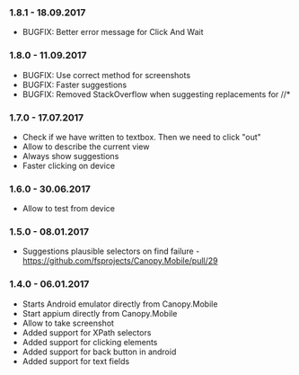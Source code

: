 ### 1.8.1 - 18.09.2017
* BUGFIX: Better error message for Click And Wait

### 1.8.0 - 11.09.2017
* BUGFIX: Use correct method for screenshots
* BUGFIX: Faster suggestions
* BUGFIX: Removed StackOverflow when suggesting replacements for //*

### 1.7.0 - 17.07.2017
* Check if we have written to textbox. Then we need to click "out"
* Allow to describe the current view
* Always show suggestions
* Faster clicking on device

### 1.6.0 - 30.06.2017
* Allow to test from device

### 1.5.0 - 08.01.2017
* Suggestions plausible selectors on find failure - https://github.com/fsprojects/Canopy.Mobile/pull/29

### 1.4.0 - 06.01.2017
* Starts Android emulator directly from Canopy.Mobile
* Start appium directly from Canopy.Mobile
* Allow to take screenshot
* Added support for XPath selectors
* Added support for clicking elements
* Added support for back button in android
* Added support for text fields